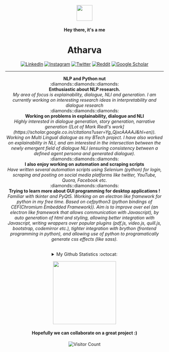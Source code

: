 <p align="center">
<img alt="" src="https://media1.tenor.com/images/e5a6c8fff7422d5a137feade378401ac/tenor.gif?itemid=5530137" width="50px">
</p>
<h4 align="center" font-size:4em"> Hey there, it's a me </h4>
<h1 align="center" font-size:8em"> Atharva </h1>
<!-- <p align="center" ><b>~</b>  <b>~</b></p> -->
<p align="center"><a href="https://www.linkedin.com/in/atharva-naik-112888190/" target="_blank"><img alt="LinkedIn" src="https://img.shields.io/badge/linkedin-%230077B5.svg?&style=for-the-badge&logo=linkedin&logoColor=white" /></a> <a href="https://www.instagram.com/a_the_rva/" target="_blank"><img alt="Instagram" src="https://img.shields.io/badge/instagram-%23E4405F.svg?&style=for-the-badge&logo=instagram&logoColor=white" /></a> <a href="https://twitter.com/Atharva93149016" target="_blank"><img alt="Twitter" src="https://img.shields.io/badge/twitter-%231DA1F2.svg?&style=for-the-badge&logo=twitter&logoColor=white" /></a> <a href="https://reddit.com/user/atharvanaik/" target="_blank"><img alt="Reddit" src="https://img.shields.io/badge/reddit-%231DA1F2.svg?&style=for-the-badge&logo=reddit&logoColor=white" /></a> <a href="https://scholar.google.com/citations?user=wTTF4yYAAAAJ&hl=en" target="_blank"><img alt="Google Scholar" src="https://img.shields.io/badge/scholar-%231DA1F.svg?&style=for-the-badge&logo=googlescholar&logoColor=white" /></a>
</p>
<hr>

<p align="center">
  <b>NLP and Python nut</b><br>
  :diamonds::diamonds::diamonds:<br>
<b>Enthusiastic about NLP research.</b><br>
  <i>My area of focus is explainability, dialogue, NLI and generation. I am currently working on interesting research ideas in interpretability and dialogue research</i><br>
    :diamonds::diamonds::diamonds:<br>
<b>Working on problems in explainability, dialogue and NLI </b><br>
  <i>Highly interested in dialogue generation, story generation, narrative generation ([Lot of Mark Riedl's work](https://scholar.google.co.in/citations?user=Yg_QjxcAAAAJ&hl=en)). Working on Multi Lingual dialogue as my BTech project. I have also worked on explainability in NLI, and am interested in the intersection between the newly emergent field of dialogue NLI (ensuring consistency between a defined agent persona and generated dialogue). </i><br>
  :diamonds::diamonds::diamonds:<br>
<b>I also enjoy working on automation and scraping scripts </b><br>
  <i>Have written several automation scripts using Selenium (python) for login, scraping and posting on social media platforms like twitter, YouTube, Quora, Facebook etc.</i><br>
  :diamonds::diamonds::diamonds:<br>
<b>Trying to learn more about GUI programming for desktop applications !</b><br>
  <i>Familiar with tkinter and PyQt5. Working on an electron like framework for python in my free time. Based on cefpython3 (python bindings of CEF(Chromium Embedded Framework)). Aim is to improve over eel (an electron like framework that allows communication with Javascript), by auto generation of html and styling, allowing better integration with Javascript, writing wrappers over popular plugins (pdf.js, video.js, quill.js, bootstrap, codemirror etc.), tighter integration with brython (frontend programming in python), and allowing use of python to programatically generate css effects (like sass). </i><br><br>
</p>
<!-- <p align="center">
:scroll:  Here's my latest blog: <a href="https://medium.com/@kashish_121/go-green-featuring-github-f8750fbf0729"> GO GREEN feturing GITHUB </a><br>
  <i>Consider giving a clap :smile:.</i><br>
  :book: Incessantly in love with books. Current read: <a href="https://en.wikipedia.org/wiki/Lolita">Lolita</a><br>
 :construction: Cynosure repository these days: <a href="https://github.com/kashish121/PortScanner/">Port Scanner</a><br><br>
 :heavy_check_mark: I am always open to work on new projects. 
  </p> -->
<details align="center">
  <summary>My Github Statistics :octocat:</summary>

  <img alt="My Github Stats" src="https://github-readme-stats.vercel.app/api?username=atharva-naik&show_icons=true&hide_border=true&theme=tokyonight&count_private=true" />
</details>
<!--   <a align="center" href="https://atharva-naik.github.io/">My old website (to be replaced pretty soon)</a> -->
<!-- <p align="center">
  Do check my repositories out! Let's discuss if anything interests you. :smile: <br>
  Thank you for dropping by!
  </p> -->
<p align="center">
<img alt="" src="https://media.tenor.com/images/4a37815ddbf2e92d8f082ca3a0aa02fb/tenor.gif" width="200px">
</p>
<h4 align="center" font-size:4em"> Hopefully we can collaborate on a great project :) </h4>

<p align="center">
<img alt="Visitor Count" src="https://profile-counter.glitch.me/atharva-naik/count.svg">
</p>
